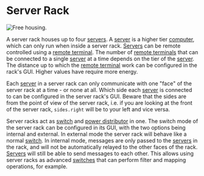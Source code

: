 # Server Rack

![Free housing.](oredict:oc:serverRack)

A server rack houses up to four [servers](../item/server1.md). A [server](../item/server1.md) is a higher tier [computer](../general/computer.md), which can only run when inside a server rack. [Servers](../item/server1.md) can be remote controlled using a [remote terminal](../item/terminal.md). The number of [remote terminals](../item/terminal.md) that can be connected to a single [server](../item/server1.md) at a time depends on the tier of the [server](../item/server1.md). The distance up to which the [remote terminal](../item/terminal.md) work can be configured in the rack's GUI. Higher values have require more energy.

Each [server](../item/server1.md) in a server rack can only communicate with one "face" of the server rack at a time - or none at all. Which side each [server](../item/server1.md) is connected to can be configured in the server rack's GUI. Beware that the sides are from the point of view of the server rack, i.e. if you are looking at the front of the server rack, `sides.right` will be to your left and vice versa.

Server racks act as [switch](switch.md) and [power distributor](powerDistributor.md) in one. The switch mode of the server rack can be configured in its GUI, with the two options being internal and external. In external mode the server rack will behave like a normal [switch](switch.md). In internal mode, messages are only passed to the [servers](../item/server1.md) in the rack, and will not be automatically relayed to the other faces of the rack. [Servers](../item/server1.md) will still be able to send messages to each other. This allows using server racks as advanced [switches](switch.md) that can perform filter and mapping operations, for example.
